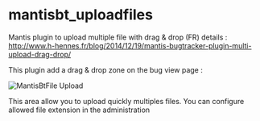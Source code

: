 # mantisbt_uploadfiles
Mantis plugin to upload multiple file with drag &amp; drop
(FR) details : http://www.h-hennes.fr/blog/2014/12/19/mantis-bugtracker-plugin-multi-upload-drag-drop/ 

This plugin add a drag & drop zone on the bug view page :

<img src="http://www.h-hennes.fr/blog/wp-content/uploads/2014/12/multiple-upload.jpg" alt="MantisBtFile Upload" />

This area allow you to upload quickly multiples files.
You can configure allowed file extension in the administration